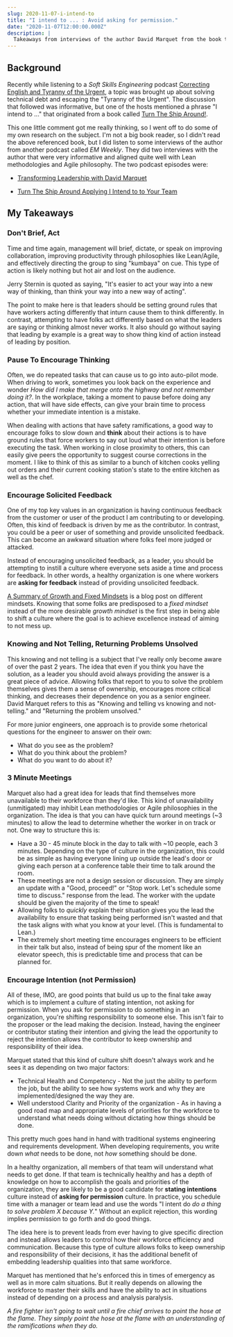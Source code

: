 ```yaml
---
slug: 2020-11-07-i-intend-to
title: "I intend to ... : Avoid asking for permission."
date: "2020-11-07T12:00:00.000Z"
description: |
  Takeaways from interviews of the author David Marquet from the book titled Turn The Ship Around! and the phrase "I intend to ...".
---
```


## Background

Recently while listening to a _Soft Skills Engineering_ podcast [Correcting English and Tyranny of the Urgent](https://open.spotify.com/episode/7ByEtUGl9Hp4L7ljdfzoAH?si=oH8CYN-bTQuqbu7psdN7AA), a topic was brought up about solving technical debt and escaping the "Tyranny of the Urgent". The discussion that followed was informative, but one of the hosts mentioned a phrase "I intend to ..." that originated from a book called [Turn The Ship Around!](https://www.davidmarquet.com/turn-the-ship-around-a-true-story-of-turning-followers-into-leaders-by-david-marquet/).

<!--truncate-->

This one little comment got me really thinking, so I went off to do some of my own research on the subject. I'm not a big book reader, so I didn't read the above referenced book, but I did listen to some interviews of the author from another podcast called _EM Weekly_. They did two interviews with the author that were very informative and aligned quite well with Lean methodologies and Agile philosophy. The two podcast episodes were:

- [Transforming Leadership with David Marquet](https://open.spotify.com/episode/60nDO33UfUsXKyA1yaOx7D?si=CuwX_HwXQWuW-1QfEp8n9Q)

- [Turn The Ship Around Applying I Intend to to Your Team](https://open.spotify.com/episode/5uJRsxmui7arjXri9o0S2x?si=x-JJAOiLRyW6TRH15VmaGA)

## My Takeaways

### Don't Brief, Act

Time and time again, management will brief, dictate, or speak on improving collaboration, improving productivity through philosophies like Lean/Agile, and effectively directing the group to sing "kumbaya" on cue. This type of action is likely nothing but hot air and lost on the audience.

Jerry Sternin is quoted as saying, "It's easier to act your way into a new way of thinking, than think your way into a new way of acting".

The point to make here is that leaders should be setting ground rules that have workers acting differently that inturn cause them to think differently. In contrast, attempting to have folks act differently based on what the leaders are saying or thinking almost never works. It also should go without saying that leading by example is a great way to show thing kind of action instead of leading by position.

### Pause To Encourage Thinking

Often, we do repeated tasks that can cause us to go into auto-pilot mode. When driving to work, sometimes you look back on the experience and wonder _How did I make that merge onto the highway and not remember doing it?_. In the workplace, taking a moment to pause before doing any action, that will have side effects, can give your brain time to process whether your immediate intention is a mistake.

When dealing with actions that have safety ramifications, a good way to encourage folks to slow down and **think** about their actions is to have ground rules that force workers to say out loud what their intention is before executing the task. When working in close proximity to others, this can easily give peers the opportunity to suggest course corrections in the moment. I like to think of this as similar to a bunch of kitchen cooks yelling out orders and their current cooking station's state to the entire kitchen as well as the chef.

### Encourage **Solicited** Feedback

One of my top key values in an organization is having continuous feedback from the customer or user of the product I am contributing to or developing. Often, this kind of feedback is driven by me as the contributor. In contrast, you could be a peer or user of something and provide unsolicited feedback. This can become an awkward situation where folks feel more judged or attacked.

Instead of encouraging unsolicited feedback, as a leader, you should be attempting to instill a culture where everyone sets aside a time and process for feedback. In other words, a healthy organization is one where workers are **asking for feedback** instead of providing unsolicited feedback.

[A Summary of Growth and Fixed Mindsets](https://fs.blog/2015/03/carol-dweck-mindset/) is a blog post on different mindsets. Knowing that some folks are predisposed to a _fixed mindset_ instead of the more desirable _growth mindset_ is the first step in being able to shift a culture where the goal is to achieve excellence instead of aiming to not mess up.

### Knowing and Not Telling, Returning Problems Unsolved

This knowing and not telling is a subject that I've really only become aware of over the past 2 years. The idea that even if you think you have the solution, as a leader you should avoid always providing the answer is a great piece of advice. Allowing folks that report to you to solve the problem themselves gives them a sense of ownership, encourages more critical thinking, and decreases their dependence on you as a senior engineer. David Marquet refers to this as "Knowing and telling vs knowing and not-telling." and "Returning the problem unsolved."

For more junior engineers, one approach is to provide some rhetorical questions for the engineer to answer on their own:

- What do you see as the problem?
- What do you think about the problem?
- What do you want to do about it?

### 3 Minute Meetings

Marquet also had a great idea for leads that find themselves more unavailable to their workforce than they'd like. This kind of unavailability (unmitigated) may inhibit Lean methodologies or Agile philosophies in the organization. The idea is that you can have quick turn around meetings (~3 minutes) to allow the lead to determine whether the worker in on track or not. One way to structure this is:

- Have a 30 - 45 minute block in the day to talk with ~10 people, each 3 minutes. Depending on the type of culture in the organization, this could be as simple as having everyone lining up outside the lead's door or giving each person at a conference table their time to talk around the room.
- These meetings are not a design session or discussion. They are simply an update with a "Good, proceed!" or "Stop work. Let's schedule some time to discuss." response from the lead. The worker with the update should be given the majority of the time to speak!
- Allowing folks to _quickly_ explain their situation gives you the lead the availability to ensure that tasking being performed isn't wasted and that the task aligns with what you know at your level. (This is fundamental to Lean.)
- The extremely short meeting time encourages engineers to be efficient in their talk but also, instead of being spur of the moment like an elevator speech, this is predictable time and process that can be planned for.

### Encourage Intention (not Permission)

All of these, IMO, are good points that build us up to the final take away which is to implement a culture of stating intention, not asking for permission. When you ask for permission to do something in an organization, you're shifting responsibility to someone else. This isn't fair to the proposer or the lead making the decision. Instead, having the engineer or contributor stating their intention and giving the lead the opportunity to reject the intention allows the contributor to keep ownership and responsibility of their idea.

Marquet stated that this kind of culture shift doesn't always work and he sees it as depending on two major factors:

- Technical Health and Competency - Not the just the ability to perform the job, but the ability to see how systems work and why they are implemented/designed the way they are.
- Well understood Clarity and Priority of the organization - As in having a good road map and appropriate levels of priorities for the workforce to understand what needs doing without dictating how things should be done.

This pretty much goes hand in hand with traditional systems engineering and requirements development. When developing requirements, you write down _what_ needs to be done, not _how_ something should be done.

In a healthy organization, all members of that team will understand what needs to get done. If that team is technically healthy and has a depth of knowledge on how to accomplish the goals and priorities of the organization, they are likely to be a good candidate for **stating intentions** culture instead of **asking for permission** culture. In practice, you schedule time with a manager or team lead and use the words "I intent do _do a thing to solve problem X because Y._" Without an explicit rejection, this wording implies permission to go forth and do good things.

The idea here is to prevent leads from ever having to give specific direction and instead allows leaders to control how their workforce efficiency and communication. Because this type of culture allows folks to keep ownership and responsibility of their decisions, it has the additional benefit of embedding leadership qualities into that same workforce.

Marquet has mentioned that he's enforced this in times of emergency as well as in more calm situations. But it really depends on allowing the workforce to master their skills and have the ability to act in situations instead of depending on a process and analysis paralysis.

_A fire fighter isn't going to wait until a fire chief arrives to point the hose at the flame. They simply point the hose at the flame with an understanding of the ramifications when they do._
